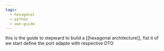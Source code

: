 ```yaml
---
tags:
  - hexagonal
  - python
  - own-guide
---
```

this is the guide to stepward to build a [[hexagonal architecture]], fist it of we start define the port adapte with respective DTO 